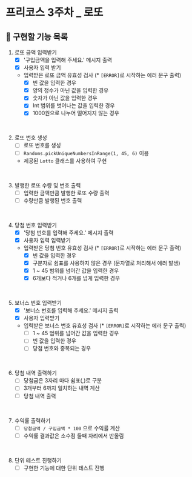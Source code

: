 # 프리코스 3주차 _ 로또

## 📍 구현할 기능 목록
1. 로또 금액 입력받기
    - [x] '구입금액을 입력해 주세요.' 메시지 출력
    - [x] 사용자 입력 받기
    - 입력받은 로또 금액 유효성 검사 (* `[ERROR]`로 시작하는 에러 문구 출력)
        - [x] 빈 값을 입력한 경우
        - [x] 양의 정수가 아닌 값을 입력한 경우
        - [x] 숫자가 아닌 값을 입력한 경우
        - [x] Int 범위를 벗어나는 값을 입력한 경우
        - [x] 1000원으로 나누어 떨어지지 않는 경우

<br>

2. 로또 번호 생성
    - [ ] 로또 번호를 생성
    - [ ] `Randoms.pickUniqueNumbersInRange(1, 45, 6)` 이용
    - 제공된 `Lotto` 클래스를 사용하여 구현

<br>

3. 발행한 로또 수량 및 번호 출력
    - [ ] 입력한 금액만큼 발행한 로또 수량 출력
    - [ ] 수량만큼 발행된 번호 출력

<br>

4. 당첨 번호 입력받기
    - [x] '당첨 번호를 입력해 주세요.' 메시지 출력
    - [x] 사용자 입력 입력받기
    - 입력받은 당첨 번호 유효성 검사 (* `[ERROR]`로 시작하는 에러 문구 출력)
        - [x] 빈 값을 입력한 경우
        - [x] 구분자로 쉼표를 사용하지 않은 경우 (문자열로 처리해서 에러 발생)
        - [x] 1 ~ 45 범위를 넘어간 값을 입력한 경우
        - [x] 6개보다 적거나 6개를 넘게 입력한 경우

<br>

5. 보너스 번호 입력받기
    - [x] '보너스 번호를 입력해 주세요.' 메시지 출력
    - [x] 사용자 입력받기
    - 입력받은 보너스 번호 유효성 검사 (* `[ERROR]`로 시작하는 에러 문구 출력)
        - [ ] 1 ~ 45 범위를 넘어간 값을 입력한 경우
        - [ ] 빈 값을 입력한 경우
        - [ ] 당첨 번호와 중복되는 경우

<br>

6. 당첨 내역 출력하기
    - [ ] 당첨금은 3자리 마다 쉼표(,)로 구분
    - [ ] 3개부터 6까지 일치하는 내역 계산
    - [ ] 당첨 내역 출력

<br>

7. 수익률 출력하기
    - [ ] `당첨금액 / 구입금액 * 100` 으로 수익률 계산
    - [ ] 수익률 결과값은 소수점 둘째 자리에서 반올림

<br>

8. 단위 테스트 진행하기
    - [ ] 구현한 기능에 대한 단위 테스트 진행